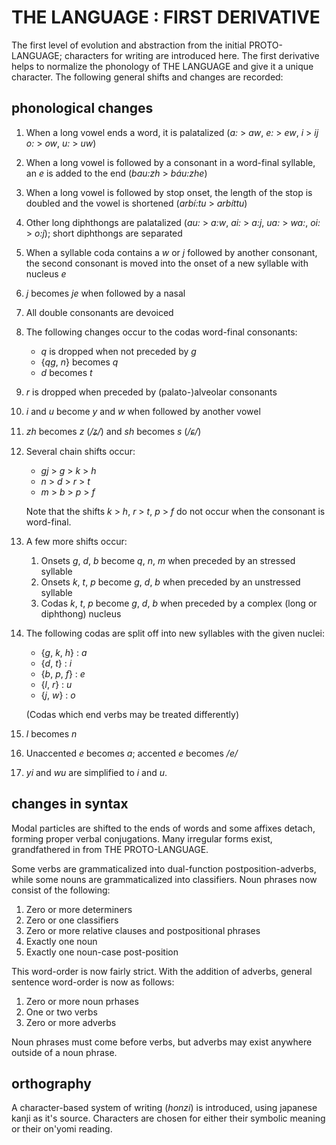 # THE LANGUAGE : FIRST DERIVATIVE

The first level of evolution and abstraction from the initial PROTO-LANGUAGE; characters for writing are introduced here. The first derivative helps to normalize the phonology of THE LANGUAGE and give it a unique character. The following general shifts and changes are recorded:

## phonological changes

1.  When a long vowel ends a word, it is palatalized (<i>a:</i> > <i>aw</i>, <i>e:</i> > <i>ew</i>, <i>i</i> > <i>ij</i> <i>o:</i> > <i>ow</i>, <i>u:</i> > <i>uw</i>)

2.  When a long vowel is followed by a consonant in a word-final syllable, an <i>e</i> is added to the end (<i>bau:zh</i> > <i>báu:zhe</i>)

3.  When a long vowel is followed by stop onset, the length of the stop is doubled and the vowel is shortened (<i>arbí:tu</i> > <i>arbíttu</i>)

4.  Other long diphthongs are palatalized (<i>au:</i> > <i>a:w</i>, <i>ai:</i> > <i>a:j</i>, <i>ua:</i> > <i>wa:</i>, <i>oi:</i> > <i>o:j</i>); short diphthongs are separated

5.  When a syllable coda contains a <i>w</i> or <i>j</i> followed by another consonant, the second consonant is moved into the onset of a new syllable with nucleus <i>e</i>

6.  <i>j</i> becomes <i>je</i> when followed by a nasal

7.  All double consonants are devoiced

8.  The following changes occur to the codas word-final consonants:

    * <i>q</i> is dropped when not preceded by <i>g</i>
    * {<i>qg</i>, <i>n</i>} becomes <i>q</i>
    * <i>d</i> becomes <i>t</i>

9.  <i>r</i> is dropped when preceded by (palato-)alveolar consonants

10. <i>i</i> and <i>u</i> become <i>y</i> and <i>w</i> when followed by another vowel

11. <i>zh</i> becomes <i>z</i> (<i>/ʑ/</i>) and <i>sh</i> becomes <i>s</i> (<i>/ɕ/</i>)

12. Several chain shifts occur:

    * <i>gj</i> > <i>g</i> > <i>k</i> > <i>h</i>
    * <i>n</i> > <i>d</i> > <i>r</i> > <i>t</i>
    * <i>m</i> > <i>b</i> > <i>p</i> > <i>f</i>

    Note that the shifts <i>k</i> > <i>h</i>, <i>r</i> > <i>t</i>, <i>p</i> > <i>f</i> do not occur when the consonant is word-final.

13. A few more shifts occur:

    1. Onsets <i>g</i>, <i>d</i>, <i>b</i> become <i>q</i>, <i>n</i>, <i>m</i> when preceded by an stressed syllable
    2. Onsets <i>k</i>, <i>t</i>, <i>p</i> become <i>g</i>, <i>d</i>, <i>b</i> when preceded by an unstressed syllable
    3. Codas <i>k</i>, <i>t</i>, <i>p</i> become <i>g</i>, <i>d</i>, <i>b</i> when preceded by a complex (long or diphthong) nucleus

14. The following codas are split off into new syllables with the given nuclei:

    * {<i>g</i>, <i>k</i>, <i>h</i>} : <i>a</i>
    * {<i>d</i>, <i>t</i>} : <i>i</i>
    * {<i>b</i>, <i>p</i>, <i>f</i>} : <i>e</i>
    * {<i>l</i>, <i>r</i>} : <i>u</i>
    * {<i>j</i>, <i>w</i>} : <i>o</i>

    (Codas which end verbs may be treated differently)

15. <i>l</i> becomes <i>n</i>

16. Unaccented <i>e</i> becomes <i>a</i>; accented <i>e</i> becomes <i>/e/</i>

17. <i>yi</i> and <i>wu</i> are simplified to <i>i</i> and <i>u</i>.

## changes in syntax

Modal particles are shifted to the ends of words and some affixes detach, forming proper verbal conjugations. Many irregular forms exist, grandfathered in from THE PROTO-LANGUAGE.

Some verbs are grammaticalized into dual-function postposition-adverbs, while some nouns are grammaticalized into classifiers. Noun phrases now consist of the following:

1. Zero or more determiners
2. Zero or one classifiers
3. Zero or more relative clauses and postpositional phrases
4. Exactly one noun
5. Exactly one noun-case post-position

This word-order is now fairly strict. With the addition of adverbs, general sentence word-order is now as follows:

1. Zero or more noun prhases
2. One or two verbs
3. Zero or more adverbs

Noun phrases must come before verbs, but adverbs may exist anywhere outside of a noun phrase.

## orthography

A character-based system of writing (<i lang="qdi">honzi</i>) is introduced, using japanese kanji as it's source. Characters are chosen for either their symbolic meaning or their on'yomi reading.
